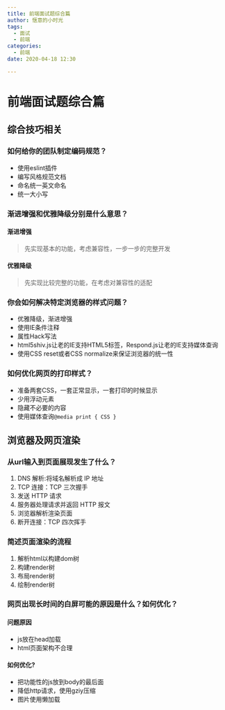 ```yaml
---
title: 前端面试题综合篇
author: 惬意的小时光
tags:
  - 面试
  - 前端
categories:
  - 前端
date: 2020-04-18 12:30

---
```


<Boxx/>

# 前端面试题综合篇

## 综合技巧相关

### 如何给你的团队制定编码规范？

- 使用eslint插件
- 编写风格规范文档
- 命名统一英文命名
- 统一大小写

### 渐进增强和优雅降级分别是什么意思？

#### 渐进增强

> 先实现基本的功能，考虑兼容性，一步一步的完整开发

#### 优雅降级

> 先实现比较完整的功能，在考虑对兼容性的适配

### 你会如何解决特定浏览器的样式问题？

- 优雅降级，渐进增强
- 使用IE条件注释
- 属性Hack写法
- html5shiv.js让老的IE支持HTML5标签，Respond.js让老的IE支持媒体查询
- 使用CSS reset或者CSS normalize来保证浏览器的统一性

### 如何优化网页的打印样式？

- 准备两套CSS，一套正常显示，一套打印的时候显示
- 少用浮动元素
- 隐藏不必要的内容
- 使用媒体查询`@media print { CSS }`

## 浏览器及网页渲染

### 从url输入到页面展现发生了什么？

1. DNS 解析:将域名解析成 IP 地址
2. TCP 连接：TCP 三次握手
3. 发送 HTTP 请求
4. 服务器处理请求并返回 HTTP 报文
5. 浏览器解析渲染页面
6. 断开连接：TCP 四次挥手

### 简述页面渲染的流程

1. 解析html以构建dom树
2. 构建render树 
3. 布局render树 
4. 绘制render树

### 网页出现长时间的白屏可能的原因是什么？如何优化？

#### 问题原因

- js放在head加载
- html页面架构不合理

#### 如何优化?

- 把功能性的js放到body的最后面
- 降低http请求，使用gziy压缩
- 图片使用懒加载



<Vssue :title="$title" />